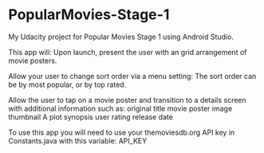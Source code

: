 # PopularMovies-Stage-1
My Udacity project for Popular Movies Stage 1 using Android Studio.

This app will:
Upon launch, present the user with an grid arrangement of movie posters.

Allow your user to change sort order via a menu setting:
The sort order can be by most popular, or by top rated.

Allow the user to tap on a movie poster and transition to a details screen with additional information such as:
original title
movie poster image thumbnail
A plot synopsis
user rating 
release date

To use this app you will need to use your themoviesdb.org API key in Constants.java with this variable:
API_KEY
